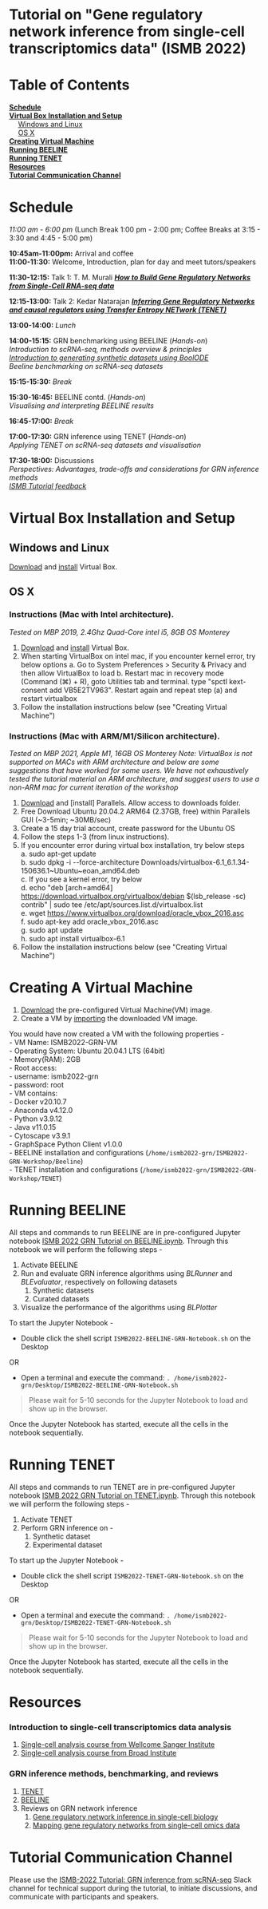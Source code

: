 # Tutorial on "Gene regulatory network inference from single-cell transcriptomics data" (ISMB 2022)

# Table of Contents
**[Schedule](#schedule)**<br>
**[Virtual Box Installation and Setup](#virtual-box-installation-and-setup)**<br>
&emsp;  [Windows and Linux](#windows-and-linux)<br>
&emsp;  [OS X](#os-x)<br>
**[Creating Virtual Machine](#creating-virtual-machine)**<br>
**[Running BEELINE](#running-beeline)**<br>
**[Running TENET](#running-tenet)**<br>
**[Resources](#resources)**<br>
**[Tutorial Communication Channel](#tutorial-communication-channel)**<br>

# Schedule 

*11:00 am - 6:00 pm* (Lunch Break 1:00 pm - 2:00 pm; Coffee Breaks at 3:15 - 3:30 and 4:45 - 5:00 pm)

**10:45am-11:00pm:** Arrival and coffee  
**11:00-11:30:** Welcome, Introduction, plan for day and meet tutors/speakers

**11:30-12:15:** Talk 1: T. M. Murali ***[How to Build Gene Regulatory Networks from Single-Cell RNA-seq data](http://bioinformatics.cs.vt.edu/~murali/beeline-tutorials/2022-07-10-ismb-beeline-grns.pdf)***  
   
**12:15-13:00:** Talk 2: Kedar Natarajan ***[Inferring Gene Regulatory Networks and causal regulators using Transfer Entropy NETwork (TENET)](https://drive.google.com/file/d/12IjP2O9suir3-VF9O5S7JjUgFKP6k9VZ/view?usp=sharing)***

    

**13:00-14:00:** *Lunch*

**14:00-15:15:** GRN benchmarking using BEELINE (*_Hands-on_*)  
  *Introduction to scRNA-seq, methods overview &amp; principles*  
  *[Introduction to generating synthetic datasets using BoolODE](http://bioinformatics.cs.vt.edu/~murali/beeline-tutorials/2022-07-10-ismb-beeline-data.pdf )*  
  *Beeline benchmarking on scRNA-seq datasets* 

**15:15-15:30:** *Break*

**15:30-16:45:** BEELINE contd. (*_Hands-on_*)  
  *Visualising and interpreting BEELINE results* 

**16:45-17:00:** *Break*

**17:00-17:30:** GRN inference using TENET  (*_Hands-on_*)  
  *Applying TENET on scRNA-seq datasets and visualisation*

**17:30-18:00:** Discussions   
  *Perspectives: Advantages, trade-offs and considerations for GRN inference methods*  
  *[ISMB Tutorial feedback](https://docs.google.com/forms/d/e/1FAIpQLSftVbI5O-P6EidL-PBgmqjdVE9QX3SfsgGKqkX6DDxJzGvrfQ/viewform?usp=sf_link)* 


# Virtual Box Installation and Setup

## Windows and Linux
[Download](https://www.virtualbox.org/wiki/Downloads) and [install](https://www.virtualbox.org/manual/ch02.html) Virtual Box.

## OS X
### Instructions (Mac with Intel architecture). 
_Tested on MBP 2019, 2.4Ghz Quad-Core intel i5, 8GB OS Monterey_  
1. [Download](https://www.virtualbox.org/wiki/Downloads) and [install](https://www.virtualbox.org/manual/ch02.html) Virtual Box.
2. When starting VirtualBox on intel mac, if you encounter kernel error, try below options
    a. Go to System Preferences > Security & Privacy and then allow VirtualBox to load
    b. Restart mac in recovery mode (Command (⌘) + R), goto Utilities tab and terminal. type "spctl kext-consent add VB5E2TV963". Restart again and repeat step (a) and restart virtualbox  
3. Follow the installation instructions below (see "Creating Virtual Machine")

### Instructions (Mac with ARM/M1/Silicon architecture). 
_Tested on MBP 2021, Apple M1, 16GB OS Monterey_
_Note: VirtualBox is not supported on MACs with ARM architecture and below are some suggestions that have worked for some users. We have not exhaustively tested the tutorial material on ARM architecture, and suggest users to use a non-ARM mac for current iteration of the workshop_   

1. [Download](https://www.parallels.com/blogs/parallels-desktop-apple-silicon-mac/) and [install] Parallels. Allow access to downloads folder.  
2. Free Download Ubuntu 20.04.2 ARM64 (2.37GB, free) within Parallels GUI (~3-5min; ~30MB/sec)  
3. Create a 15 day trial account, create password for the Ubuntu OS  
4. Follow the steps 1-3 (from linux instructions). 
5. If you encounter error during virtual box installation, try below steps  
    a. sudo apt-get update  
    b. sudo dpkg -i --force-architecture Downloads/virtualbox-6.1_6.1.34-150636.1~Ubuntu~eoan_amd64.deb  
    c. If you see a kernel error, try below  
    d. echo "deb [arch=amd64] https://download.virtualbox.org/virtualbox/debian $(lsb_release -sc) contrib" | sudo tee /etc/apt/sources.list.d/virtualbox.list  
    e. wget https://www.virtualbox.org/download/oracle_vbox_2016.asc  
    f. sudo apt-key add oracle_vbox_2016.asc  
    g. sudo apt update  
    h. sudo apt install virtualbox-6.1  
6. Follow the installation instructions below (see "Creating Virtual Machine")


# Creating A Virtual Machine
1. [Download](https://bioinformatics.cs.vt.edu/~murali/beeline-tutorials/ISMB2022-GRN-Ubuntu20.04_final.ova) the pre-configured Virtual Machine(VM) image.
2. Create a VM by [importing](https://docs.oracle.com/cd/E26217_01/E26796/html/qs-import-vm.html) the downloaded VM image.

You would have now created a VM with the following properties -   
    - VM Name: ISMB2022-GRN-VM  
    - Operating System: Ubuntu 20.04.1 LTS (64bit)  
    - Memory(RAM): 2GB  
    - Root access:  
        - username: ismb2022-grn  
        - password: root  
    - VM contains:  
        - Docker v20.10.7  
        - Anaconda v4.12.0  
        - Python v3.9.12  
        - Java v11.0.15  
        - Cytoscape v3.9.1  
        - GraphSpace Python Client v1.0.0  
        - BEELINE installation and configurations (`/home/ismb2022-grn/ISMB2022-GRN-Workshop/Beeline`)  
        - TENET installation and configurations (`/home/ismb2022-grn/ISMB2022-GRN-Workshop/TENET`)  

# Running BEELINE
All steps and commands to run BEELINE are in pre-configured Jupyter notebook [ISMB 2022 GRN Tutorial on BEELINE.ipynb](./notebooks/ISMB%202022%20GRN%20Tutorial%20on%20BEELINE.ipynb).
Through this notebook we will perform the following steps - 
1. Activate BEELINE 
2. Run and evaluate GRN inference algorithms using *BLRunner* and *BLEvaluator*, respectively on following datasets
   1. Synthetic datasets
   2. Curated datasets
3. Visualize the performance of the algorithms using *BLPlotter*


To start the Jupyter Notebook  - 
* Double click the shell script ```ISMB2022-BEELINE-GRN-Notebook.sh``` on the Desktop

OR

* Open a terminal and execute the command: ```. /home/ismb2022-grn/Desktop/ISMB2022-BEELINE-GRN-Notebook.sh``` 

> Please wait for 5-10 seconds for the Jupyter Notebook to load and show up in the browser.

Once the Jupyter Notebook has started, execute all the cells in the notebook sequentially.

# Running TENET

All steps and commands to run TENET are in pre-configured Jupyter notebook [ISMB 2022 GRN Tutorial on TENET.ipynb](./notebooks/ISMB%202022%20GRN%20Tutorial%20on%20TENET.ipynb).
Through this notebook we will perform the following steps - 
1. Activate TENET 
2. Perform GRN inference on -
   1. Synthetic dataset
   2. Experimental dataset

To start up the Jupyter Notebook -
* Double click the shell script ```ISMB2022-TENET-GRN-Notebook.sh``` on the Desktop

OR

* Open a terminal and execute the command: ```. /home/ismb2022-grn/Desktop/ISMB2022-TENET-GRN-Notebook.sh``` 

> Please wait for 5-10 seconds for the Jupyter Notebook to load and show up in the browser.

Once the Jupyter Notebook has started, execute all the cells in the notebook sequentially.



# Resources

### Introduction to single-cell transcriptomics data analysis  
1. [Single-cell analysis course from Wellcome Sanger Institute](https://www.singlecellcourse.org/)
2. [Single-cell analysis course from Broad Institute](https://broadinstitute.github.io/2019_scWorkshop/)

### GRN inference methods, benchmarking, and reviews
1. [TENET](https://academic.oup.com/nar/article/49/1/e1/5973444)
2. [BEELINE](https://pubmed.ncbi.nlm.nih.gov/31907445/)
3. Reviews on GRN network inference
   1. [Gene regulatory network inference in single-cell biology](https://www.sciencedirect.com/science/article/abs/pii/S2452310021000184)
   2. [Mapping gene regulatory networks from single-cell omics data](https://pubmed.ncbi.nlm.nih.gov/29342231/)

# Tutorial Communication Channel
Please use the [ISMB-2022 Tutorial: GRN inference from scRNA-seq](https://join.slack.com/t/slack-rdm6568/shared_invite/zt-1c7ckfz37-eLMTzds61pllv_Gq4NvV6g) Slack channel for technical support during the tutorial, to initiate discussions, and communicate with participants and speakers.
